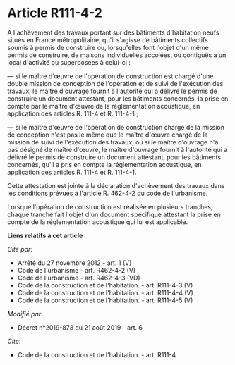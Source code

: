 # Article R111-4-2

A l'achèvement des travaux portant sur des bâtiments d'habitation neufs situés en France métropolitaine, qu'il s'agisse de
bâtiments collectifs soumis à permis de construire ou, lorsqu'elles font l'objet d'un même permis de construire, de maisons
individuelles accolées, ou contiguës à un local d'activité ou superposées à celui-ci :

― si le maître d'œuvre de l'opération de construction est chargé d'une double mission de conception de l'opération et de
suivi de l'exécution des travaux, le maître d'ouvrage fournit à l'autorité qui a délivré le permis de construire un document
attestant, pour les bâtiments concernés, la prise en compte par le maître d'œuvre de la réglementation acoustique, en
application des articles R. 111-4 et R. 111-4-1 ;

― si le maître d'œuvre de l'opération de construction chargé de la mission de conception n'est pas le même que le maître
d'œuvre chargé de la mission de suivi de l'exécution des travaux, ou si le maître d'ouvrage n'a pas désigné de maître
d'œuvre, le maître d'ouvrage fournit à l'autorité qui a délivré le permis de construire un document attestant, pour les
bâtiments concernés, qu'il a pris en compte la réglementation acoustique, en application des articles R. 111-4 et R. 111-4-1.

Cette attestation est jointe à la déclaration d'achèvement des travaux dans les conditions prévues à l'article R. 462-4-2 du
code de l'urbanisme.

Lorsque l'opération de construction est réalisée en plusieurs tranches, chaque tranche fait l'objet d'un document spécifique
attestant la prise en compte de la réglementation acoustique qui lui est applicable.

**Liens relatifs à cet article**

_Cité par_:

  - Arrêté du 27 novembre 2012 - art. 1 (V)
  - Code de l'urbanisme - art. R462-4-2 (V)
  - Code de l'urbanisme - art. R462-4-3 (VD)
  - Code de la construction et de l'habitation. - art. R111-4-3 (V)
  - Code de la construction et de l'habitation. - art. R111-4-4 (V)
  - Code de la construction et de l'habitation. - art. R111-4-5 (V)

_Modifié par_:

  - Décret n°2019-873 du 21 août 2019 - art. 6

_Cite_:

  - Code de la construction et de l'habitation. - art. R111-4
